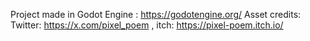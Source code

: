 Project made in Godot Engine : https://godotengine.org/
Asset credits: Twitter: https://x.com/pixel_poem , itch: https://pixel-poem.itch.io/
